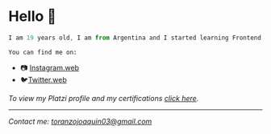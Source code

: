 # Hello 👋
```javascript
I am 19 years old, I am from Argentina and I started learning Frontend on September 15, 2022. I am currently a Plazti student, but I am open to continue looking for platforms and means for self-taught learning.
```

```
You can find me on:
```

* 📷 [Instagram.web](instagram.com/joatoranzo_ "My instagram profile") 
* 🐦[Twitter.web](twitter.com/joaquintoranzo3 "My twitter profile.") 

 *To view my Platzi profile and my certifications <a href="https://platzi.com/p/joaquintoranzo_/">click here</a>.*
 
 
  ---
 *Contact me: toranzojoaquin03@gmail.com*
